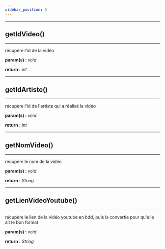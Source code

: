 ```yaml
---
sidebar_position: 5
---
```


------------------------------------------
## getIdVideo()
------------------------------------------
récupère l'id de la vidéo

**param(s) :** *void*

**return :** *int*

------------------------------------------
## getIdArtiste()
------------------------------------------
récupère l'id de l'artiste qui a réalisé la vidéo

**param(s) :** *void*

**return :** *int*

------------------------------------------
## getNomVideo()
------------------------------------------
récupère le nom de la vidéo

**param(s) :** *void*

**return :** *String*

------------------------------------------
## getLienVideoYoutube()
------------------------------------------
récupère le lien de la vidéo youtube en bdd, puis la convertie pour qu'elle ait le bon format

**param(s) :** *void*

**return :** *String*
